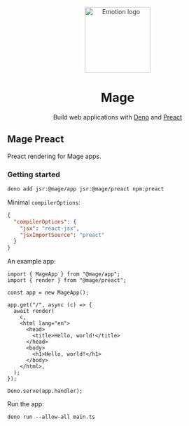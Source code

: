 <p align="center" style="color: #343a40">
  <img src="https://raw.githubusercontent.com/deno-mage/server/main/mage.png" alt="Emotion logo" height="150" width="150">
  <h1 align="center">Mage</h1>
</p>
<div align="center">
  Build web applications with <a href="https://deno.com">Deno</a> and <a href="https://preactjs.com/">Preact</a>
</div>

## Mage Preact

Preact rendering for Mage apps.

### Getting started

```sh
deno add jsr:@mage/app jsr:@mage/preact npm:preact
```

Minimal `compilerOptions`:

```json
{
  "compilerOptions": {
    "jsx": "react-jsx",
    "jsxImportSource": "preact"
  }
}
```

An example app:

```tsx
import { MageApp } from "@mage/app";
import { render } from "@mage/preact";

const app = new MageApp();

app.get("/", async (c) => {
  await render(
    c,
    <html lang="en">
      <head>
        <title>Hello, world!</title>
      </head>
      <body>
        <h1>Hello, world!</h1>
      </body>
    </html>,
  );
});

Deno.serve(app.handler);
```

Run the app:

```
deno run --allow-all main.ts
```
